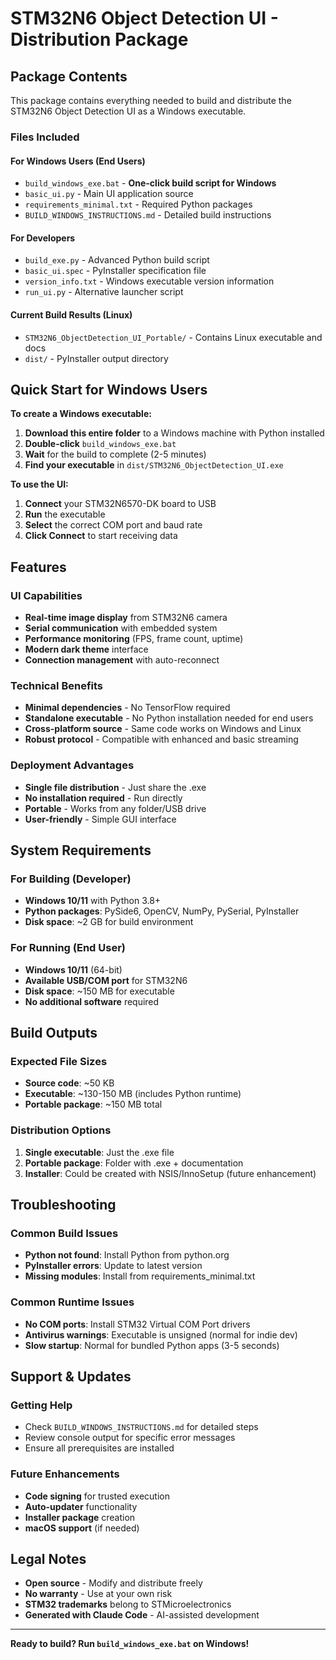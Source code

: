 # STM32N6 Object Detection UI - Distribution Package

## Package Contents

This package contains everything needed to build and distribute the STM32N6 Object Detection UI as a Windows executable.

### Files Included

#### For Windows Users (End Users)
- `build_windows_exe.bat` - **One-click build script for Windows**
- `basic_ui.py` - Main UI application source
- `requirements_minimal.txt` - Required Python packages
- `BUILD_WINDOWS_INSTRUCTIONS.md` - Detailed build instructions

#### For Developers
- `build_exe.py` - Advanced Python build script  
- `basic_ui.spec` - PyInstaller specification file
- `version_info.txt` - Windows executable version information
- `run_ui.py` - Alternative launcher script

#### Current Build Results (Linux)
- `STM32N6_ObjectDetection_UI_Portable/` - Contains Linux executable and docs
- `dist/` - PyInstaller output directory

## Quick Start for Windows Users

**To create a Windows executable:**

1. **Download this entire folder** to a Windows machine with Python installed
2. **Double-click** `build_windows_exe.bat`
3. **Wait** for the build to complete (2-5 minutes)
4. **Find your executable** in `dist/STM32N6_ObjectDetection_UI.exe`

**To use the UI:**

1. **Connect** your STM32N6570-DK board to USB
2. **Run** the executable
3. **Select** the correct COM port and baud rate
4. **Click Connect** to start receiving data

## Features

### UI Capabilities
- **Real-time image display** from STM32N6 camera
- **Serial communication** with embedded system  
- **Performance monitoring** (FPS, frame count, uptime)
- **Modern dark theme** interface
- **Connection management** with auto-reconnect

### Technical Benefits
- **Minimal dependencies** - No TensorFlow required
- **Standalone executable** - No Python installation needed for end users
- **Cross-platform source** - Same code works on Windows and Linux
- **Robust protocol** - Compatible with enhanced and basic streaming

### Deployment Advantages
- **Single file distribution** - Just share the .exe
- **No installation required** - Run directly
- **Portable** - Works from any folder/USB drive
- **User-friendly** - Simple GUI interface

## System Requirements

### For Building (Developer)
- **Windows 10/11** with Python 3.8+
- **Python packages**: PySide6, OpenCV, NumPy, PySerial, PyInstaller
- **Disk space**: ~2 GB for build environment

### For Running (End User)  
- **Windows 10/11** (64-bit)
- **Available USB/COM port** for STM32N6
- **Disk space**: ~150 MB for executable
- **No additional software** required

## Build Outputs

### Expected File Sizes
- **Source code**: ~50 KB
- **Executable**: ~130-150 MB (includes Python runtime)
- **Portable package**: ~150 MB total

### Distribution Options
1. **Single executable**: Just the .exe file
2. **Portable package**: Folder with .exe + documentation  
3. **Installer**: Could be created with NSIS/InnoSetup (future enhancement)

## Troubleshooting

### Common Build Issues
- **Python not found**: Install Python from python.org
- **PyInstaller errors**: Update to latest version
- **Missing modules**: Install from requirements_minimal.txt

### Common Runtime Issues
- **No COM ports**: Install STM32 Virtual COM Port drivers
- **Antivirus warnings**: Executable is unsigned (normal for indie dev)
- **Slow startup**: Normal for bundled Python apps (3-5 seconds)

## Support & Updates

### Getting Help
- Check `BUILD_WINDOWS_INSTRUCTIONS.md` for detailed steps
- Review console output for specific error messages
- Ensure all prerequisites are installed

### Future Enhancements
- **Code signing** for trusted execution
- **Auto-updater** functionality  
- **Installer package** creation
- **macOS support** (if needed)

## Legal Notes

- **Open source** - Modify and distribute freely
- **No warranty** - Use at your own risk
- **STM32 trademarks** belong to STMicroelectronics
- **Generated with Claude Code** - AI-assisted development

---

**Ready to build? Run `build_windows_exe.bat` on Windows!**